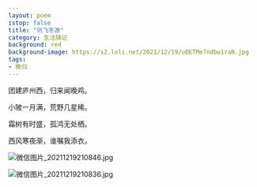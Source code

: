 ```yaml
---
layout: poem
istop: false
title: "讯飞冬游"
category: 生活随记
background: red
background-image: https://s2.loli.net/2021/12/19/uOETMe7ndbw1raN.jpg
tags:
- 晚归
---
```


团建庐州西，归来闻晚鸡。


小陂一月满，荒野几星稀。


霜树有时盛，孤鸿无处栖。


西风寒夜渐，谁嘱我添衣。

![微信图片_20211219210846.jpg](https://s2.loli.net/2021/12/19/uOETMe7ndbw1raN.jpg)

![微信图片_20211219210836.jpg](https://s2.loli.net/2021/12/19/U8ERinSWhKdmHt2.jpg)
